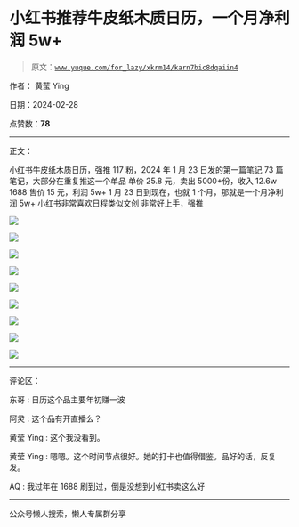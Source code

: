 # 小红书推荐牛皮纸木质日历，一个月净利润 5w+

> 原文：[`www.yuque.com/for_lazy/xkrm14/karn7bic8dqaiin4`](https://www.yuque.com/for_lazy/xkrm14/karn7bic8dqaiin4)

作者： 黄莹 Ying

日期：2024-02-28

点赞数：**78**

* * *

正文：

小红书牛皮纸木质日历，强推 117 粉，2024 年 1 月 23 日发的第一篇笔记 73 篇笔记，大部分在重复推这一个单品
单价 25.8 元，卖出 5000+份，收入 12.6w 1688 售价 15 元，利润 5w+ 1 月 23 日到现在，也就 1 个月，那就是一个月净利润 5w+
小红书非常喜欢日程类似文创 非常好上手，强推

![](img/fe6525adf8b67f825f173af0c7466576.png)

![](img/d34df6a4584826c5d34d8cec6ceeefa1.png)

![](img/71d1e6a0646beb82efd863c32acfdc47.png)

![](img/3a17fd5cd46302c23eef002bc50e4d9f.png)

![](img/8befc162b2403c9e7b4b4341c05b21a9.png)

![](img/11a8c2affaa0360015baa964bbbfa415.png)

![](img/d3d3057cd21daab8912941f4eddb2ce8.png)

![](img/0cd9914b95de349ff614a9f8927deb62.png)

![](img/5186b98eb0ad6cf273a0cee176aa20e9.png)

* * *

评论区：

东哥 : 日历这个品主要年初赚一波

阿灵 : 这个品有开直播么？

黄莹 Ying : 这个我没看到。

黄莹 Ying : 嗯嗯。这个时间节点很好。她的打卡也值得借鉴。品好的话，反复发。

AQ : 我过年在 1688 刷到过，倒是没想到小红书卖这么好

* * *

公众号懒人搜索，懒人专属群分享